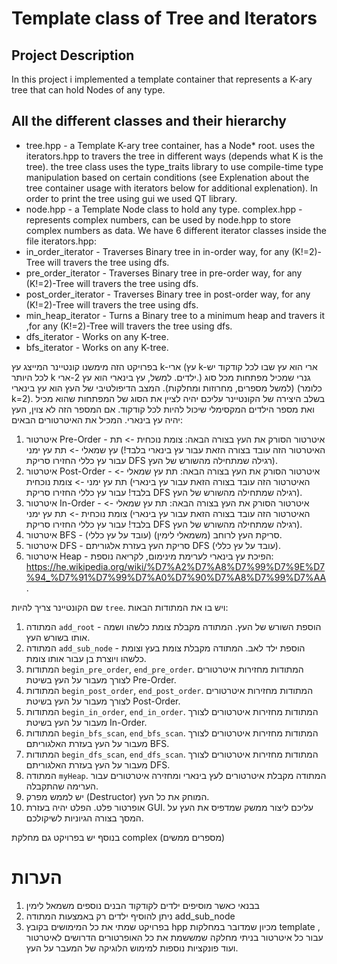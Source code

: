 #  Template class of Tree and Iterators
## Project Description
In this project i implemented a template container that represents a K-ary tree that can hold Nodes of any type.

## All the different classes and their hierarchy
  - tree.hpp - a Template K-ary tree container, has a Node<T>* root. uses the iterators.hpp to travers the tree in different ways (depends what K is the tree). the tree class uses the type_traits library to use compile-time type manipulation based on certain conditions (see Explenation about the tree container usage with iterators below for additional explenation). In order to print the tree using gui we used QT library.
 - node.hpp - a Template Node class to hold any type.
complex.hpp - represents complex numbers, can be used by node.hpp to store complex numbers as data.
We have 6 different iterator classes inside the file iterators.hpp:
- in_order_iterator - Traverses Binary tree in in-order way, for any (K!=2)-Tree will travers the tree using dfs.
- pre_order_iterator - Traverses Binary tree in pre-order way, for any (K!=2)-Tree will travers the tree using dfs.
- post_order_iterator - Traverses Binary tree in post-order way, for any (K!=2)-Tree will travers the tree using dfs.
- min_heap_iterator - Turns a Binary tree to a minimum heap and travers it ,for any (K!=2)-Tree will travers the tree using dfs.
- dfs_iterator - Works on any K-tree.
- bfs_iterator - Works on any K-tree.





בפרויקט הזה מימשנו קונטיינר המייצג עץ k-ארי (עץ k-ארי הוא עץ שבו לכל קודקוד יש לכל היותר k ילדים. למשל, עץ בינארי הוא עץ 2-ארי.) גנרי שמכיל מפתחות מכל סוג (למשל מספרים, מחרוזות ומחלקות). 
המצב הדיפולטיבי של העץ הוא עץ בינארי (כלומר k=2). בשלב היצירה של הקונטיינר עליכם יהיה לציין את הסוג של המפתחות שהוא מכיל ואת מספר הילדים המקסימלי שיכול להיות לכל קודקוד. אם המספר הזה לא צוין, העץ יהיה עץ בינארי.
 המכיל את האיטרטורים הבאים:
1. איטרטור Pre-Order - איטרטור הסורק את העץ בצורה הבאה: צומת נוכחית -> תת עץ שמאלי -> תת עץ ימני (האיטרטור הזה עובד בצורה הזאת עבור עץ בינארי בלבד! עבור עץ כללי החזירו סריקת DFS רגילה שמתחילה מהשורש של העץ).
2. איטרטור Post-Order - איטרטור הסורק את העץ בצורה הבאה: תת עץ שמאלי -> תת עץ ימני -> צומת נוכחית (האיטרטור הזה עובד בצורה הזאת עבור עץ בינארי בלבד! עבור עץ כללי החזירו סריקת DFS רגילה שמתחילה מהשורש של העץ).
3. איטרטור In-Order  - איטרטור הסורק את העץ בצורה הבאה: תת עץ שמאלי -> צומת נוכחית -> תת עץ ימני (האיטרטור הזה עובד בצורה הזאת עבור עץ בינארי בלבד! עבור עץ כללי החזירו סריקת DFS רגילה שמתחילה מהשורש של העץ).
5. איטרטור BFS - סריקת העץ לרוחב (משמאלי לימין) (עובד על עץ כללי).
6. איטרטור DFS - סריקת העץ בעזרת אלגוריתם DFS (עובד על עץ כללי).
7. איטרטור Heap - הפיכת עץ בינארי לערימת מינימום, לקריאה נוספת: https://he.wikipedia.org/wiki/%D7%A2%D7%A8%D7%99%D7%9E%D7%94_%D7%91%D7%99%D7%A0%D7%90%D7%A8%D7%99%D7%AA .

שם הקונטיינר צריך להיות `tree`. ויש בו את המתודות הבאות:
1. המתודה `add_root` - הוספת השורש של העץ. המתודה מקבלת צומת כלשהו ושמה אותו בשורש העץ.
2. המתודה `add_sub_node` - הוספת ילד לאב. המתודה מקבלת צומת בעץ וצומת כלשהו ויוצרת בן עבור אותו צומת.
3. המתודות `begin_pre_order`, `end_pre_order`. המתודות מחזירות איטרטורים לצורך מעבור על העץ בשיטת Pre-Order.
4. המתודות `begin_post_order`, `end_post_order`. המתודות מחזירות איטרטורים לצורך מעבור על העץ בשיטת Post-Order.
5. המתודות `begin_in_order`, `end_in_order`. המתודות מחזירות איטרטורים לצורך מעבור על העץ בשיטת In-Order.
6. המתודות `begin_bfs_scan`, `end_bfs_scan`. המתודות מחזירות איטרטורים לצורך מעבור על העץ בעזרת האלגוריתם BFS.
7. המתודות `begin_dfs_scan`, `end_dfs_scan`. המתודות מחזירות איטרטורים לצורך מעבור על העץ בעזרת האלגוריתם DFS.
8. המתודה `myHeap`. המתודה מקבלת איטרטורים לעץ בינארי ומחזירה איטרטורים עבור הערימה שהתקבלה.
9. יש לממש מפרק (Destructor) המוחק את כל העץ.
10. אופרטור פלט. הפלט יהיה בעזרת GUI. עליכם ליצור ממשק שמדפיס את העץ על המסך בצורה הגיוניות לשיקולכם.

בנוסף יש בפרויקט גם מחלקת complex (מספרים ממשים)

# הערות 
1. בבנאי כאשר מוסיפים ילדים לקודקוד הבנים נוספים משמאל לימין
2. ניתן להוסיף ילדים רק באמצעות המתודה add_sub_node
3. בפרויקט שמתי את כל המימושים בקובץ hpp מכיון שמדובר במחלקות template , עבור כל איטרטור בניתי מחלקה שמששמת את כל האופרטורים הדרושים לאיטרטור ועוד פונקציות נוספות למימוש הלוגיקה של המעבר על העץ.



